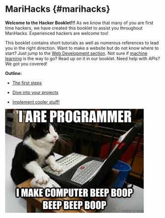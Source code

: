 # MariHacks {#marihacks}

**Welcome to the Hacker Booklet!!!** As we know that many of you are first time hackers, we have created this booklet to assist you throughout MariHacks. Experienced hackers are welcome too!

This booklet contains short tutorials as well as numerous references to lead you in the right direction. Want to make a website but do not know where to start? Just jump to the [Web Development section](/section_2_dive_into_your_projects/get_started_with_web_development.md). Not sure if [machine learning](/section_3_implement_cooler_stuff/implement_projects_with_machine_learning.md) is the way to go? Read up on it in our booklet. Need help with APIs? We got you covered!

**Outline:**

* [The first steps](/section_1_the_first_steps/README.md)

* [Dive into your projects](/section_2_dive_into_your_projects/README.md)

* [Implement cooler stuff!](/section_3_implement_cooler_stuff/README.md)



![](/assets/programming-meme.jpg)

